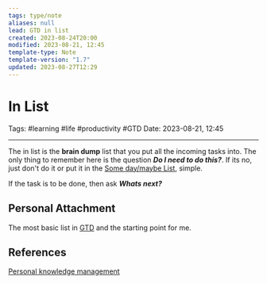 ```yaml
---
tags: type/note
aliases: null
lead: GTD in list
created: 2023-08-24T20:00
modified: 2023-08-21, 12:45
template-type: Note
template-version: "1.7"
updated: 2023-08-27T12:29
---
```


# In List

Tags: #learning #life #productivity #GTD
Date: 2023-08-21, 12:45

---

The in list is the **brain dump** list that you put all the incoming tasks into. The only thing to remember here is the question ***Do I need to do this?***. If its no, just don't do it or put it in the [Some day/maybe List](Some%20day/maybe%20List), simple.

If the task is to be done, then ask ***Whats next?*** 

## Personal Attachment

The most basic list in [GTD](GTD.md) and the starting point for me. 

## References

[Personal knowledge management](Personal%20knowledge%20management.md)
